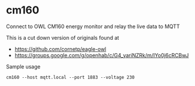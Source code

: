 # cm160
Connect to OWL CM160 energy monitor and relay the live data to MQTT

This is a cut down version of originals found at

* https://github.com/cornetp/eagle-owl
* https://groups.google.com/g/openhab/c/G4_yariNZRk/m/IYo0j6cRCBwJ

Sample usage
```
cm160 --host mqtt.local --port 1883 --voltage 230
```
